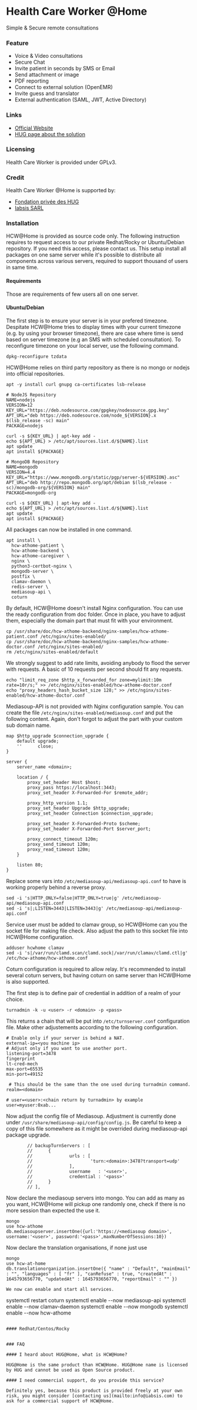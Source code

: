 # Health Care Worker @Home

Simple & Secure remote consultations

### Feature

* Voice & Video consultations
* Secure Chat
* Invite patient in seconds by SMS or Email
* Send attachment or image
* PDF reporting
* Connect to external solution (OpenEMR)
* Invite guess and translator
* External authentication (SAML, JWT, Active Directory)

### Links

* [Official Website](https://hcw-at-home.com/)
* [HUG page about the solution](https://www.hug.ch/medecine-premier-recours/hughome)

### Licensing

Health Care Worker is provided under GPLv3.

### Credit

Health Care Worker @Home is supported by:

* [Fondation privée des HUG](https://www.fondationhug.org/)
* [Iabsis SARL](https://www.iabsis.com)

### Installation

HCW@Home is provided as source code only. The following instruction requires to request access to our private Redhat/Rocky or Ubuntu/Debian repository. If you need this access, please contact us. This setup install all packages on one same server while it's possible to distribute all components across various servers, required to support thousand of users in same time.

#### Requirements

Those are requirements of few users all on one server.

#### Ubuntu/Debian

The first step is to ensure your server is in your prefered timezone. Despitate HCW@Home tries to display times with your current timezone (e.g. by using your browser timezone), there are case where time is send based on server timezone (e.g an SMS with scheduled consultation). To reconfigure timezone on your local server, use the following command.

~~~
dpkg-reconfigure tzdata
~~~


HCW@Home relies on third party repository as there is no mongo or nodejs into official repositories.

~~~
apt -y install curl gnupg ca-certificates lsb-release

# NodeJS Repository
NAME=nodejs
VERSION=12
KEY_URL="https://deb.nodesource.com/gpgkey/nodesource.gpg.key"
APT_URL="deb https://deb.nodesource.com/node_${VERSION}.x $(lsb_release -sc) main"
PACKAGE=nodejs

curl -s ${KEY_URL} | apt-key add -
echo ${APT_URL} > /etc/apt/sources.list.d/${NAME}.list
apt update
apt install ${PACKAGE}

# MongoDB Repository
NAME=mongodb
VERSION=4.4
KEY_URL="https://www.mongodb.org/static/pgp/server-${VERSION}.asc"
APT_URL="deb http://repo.mongodb.org/apt/debian $(lsb_release -sc)/mongodb-org/${VERSION} main"
PACKAGE=mongodb-org

curl -s ${KEY_URL} | apt-key add -
echo ${APT_URL} > /etc/apt/sources.list.d/${NAME}.list
apt update
apt install ${PACKAGE}
~~~

All packages can now be installed in one command.

~~~
apt install \
  hcw-athome-patient \
  hcw-athome-backend \
  hcw-athome-caregiver \
  nginx \
  python3-certbot-nginx \
  mongodb-server \
  postfix \
  clamav-daemon \
  redis-server \
  mediasoup-api \
  coturn
~~~


By default, HCW@Home doesn't install Nginx configuration. You can use the ready configuration from doc folder.
Once in place, you have to adjust them, especially the domain part that must fit with your environment.

~~~
cp /usr/share/doc/hcw-athome-backend/nginx-samples/hcw-athome-patient.conf /etc/nginx/sites-enabled/
cp /usr/share/doc/hcw-athome-backend/nginx-samples/hcw-athome-doctor.conf /etc/nginx/sites-enabled/
rm /etc/nginx/sites-enabled/default
~~~

We strongly suggest to add rate limits, avoiding anybody to flood the server with requests. A basic of 10 requests per second should fit any requests.

~~~
echo "limit_req_zone $http_x_forwarded_for zone=mylimit:10m rate=10r/s;" >> /etc/nginx/sites-enabled/hcw-athome-doctor.conf
echo "proxy_headers_hash_bucket_size 128;" >> /etc/nginx/sites-enabled/hcw-athome-doctor.conf
~~~

Mediasoup-API is not provided with Nginx configuration sample. You can create the file `/etc/nginx/sites-enabled/mediasoup.conf` and put the following content. Again, don't forgot to adjust the <domain> part with your custom sub domain name.

~~~
map $http_upgrade $connection_upgrade {
    default upgrade;
    ''      close;
}

server {
    server_name <domain>;

    location / {
        proxy_set_header Host $host;
        proxy_pass https://localhost:3443;
        proxy_set_header X-Forwarded-For $remote_addr;

        proxy_http_version 1.1;
        proxy_set_header Upgrade $http_upgrade;
        proxy_set_header Connection $connection_upgrade;

        proxy_set_header X-Forwarded-Proto $scheme;
        proxy_set_header X-Forwarded-Port $server_port;

        proxy_connect_timeout 120m;
        proxy_send_timeout 120m;
        proxy_read_timeout 120m;
    }

    listen 80;
}
~~~

Replace some vars into `/etc/mediasoup-api/mediasoup-api.conf` to have is working properly behind a reverse proxy.

~~~
sed -i 's|HTTP_ONLY=false|HTTP_ONLY=true|g' /etc/mediasoup-api/mediasoup-api.conf
sed -i 's|;LISTEN=3443|LISTEN=3443|g' /etc/mediasoup-api/mediasoup-api.conf
~~~

Service user must be added to clamav group, so HCW@Home can you the socket file for making file check.
Also adjust the path to this socket file into HCW@Home configuration.

~~~
adduser hcwhome clamav
sed -i 's|/var/run/clamd.scan/clamd.sock|/var/run/clamav/clamd.ctl|g' /etc/hcw-athome/hcw-athome.conf
~~~

Coturn configuration is required to allow relay. It's recommended to install several coturn servers, but having coturn on same server than HCW@Home is also supported.

The first step is to define pair of credential in addition of a realm of your choice.

~~~
turnadmin -k -u <user> -r <domain> -p <pass>
~~~

This returns a chain that will be put into `/etc/turnserver.conf` configuration file. Make other adjustements according to the following configuration.

~~~
# Enable only if your server is behind a NAT.
external-ip=<you machine ip>
# Adjust only if you want to use another port.
listening-port=3478 
fingerprint
lt-cred-mech
max-port=65535
min-port=49152

 # This should be the same than the one used during turnadmin command.
realm=<domain>

# user=<user>:<chain return by turnadmin> by example
user=myuser:0xab...
~~~

Now adjust the config file of Mediasoup. Adjustment is currently done under `/usr/share/mediasoup-api/config/config.js`. Be careful to keep a copy of this file somewhere as it might be overrided during mediasoup-api package upgrade.

~~~
        // backupTurnServers : [
        //      {
        //              urls : [
        //                      'turn:<domain>:3478?transport=udp'
        //              ],
        //              username   : '<user>',
        //              credential : '<pass>'
        //      }
        // ],
~~~

Now declare the mediasoup servers into mongo. You can add as many as you want, HCW@Home will pickup one randomly one, check if there is no more session than expected the use it.

~~~
mongo
use hcw-athome
db.mediasoupserver.insertOne({url:'https://<mediasoup domain>', username:'<user>', password:'<pass>',maxNumberOfSessions:10})
~~~

Now declare the translation organisations, if none just use

~~~
mongo
use hcw-at-home
db.translationorganization.insertOne({ "name" : "Default", "mainEmail" : "", "languages" : [ "fr" ], "canRefuse" : true, "createdAt" : 1645793656770, "updatedAt" : 1645793656770, "reportEmail" : "" })

We now can enable and start all services.

~~~
systemctl restart coturn
systemctl enable --now mediasoup-api
systemctl enable --now clamav-daemon
systemctl enable --now mongodb
systemctl enable --now hcw-athome
~~~

#### Redhat/Centos/Rocky

~~~

~~~

### FAQ

#### I heard about HUG@Home, what is HCW@Home?

HUG@Home is the same product than HCW@Home. HUG@Home name is licensed by HUG and cannot be used as Open Source product.

#### I need commercial support, do you provide this service?

Definitely yes, because this product is provided freely at your own risk, you might consider [contacting us](mailto:info@iabsis.com) to ask for a commercial support of HCW@Home.